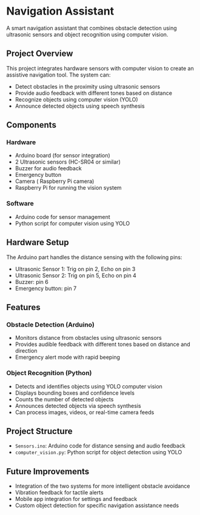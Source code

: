 # Navigation Assistant

A smart navigation assistant that combines obstacle detection using ultrasonic sensors and object recognition using computer vision.

## Project Overview

This project integrates hardware sensors with computer vision to create an assistive navigation tool. The system can:
- Detect obstacles in the proximity using ultrasonic sensors
- Provide audio feedback with different tones based on distance
- Recognize objects using computer vision (YOLO)
- Announce detected objects using speech synthesis

## Components

### Hardware
- Arduino board (for sensor integration)
- 2 Ultrasonic sensors (HC-SR04 or similar)
- Buzzer for audio feedback
- Emergency button
- Camera ( Raspberry Pi camera)
- Raspberry Pi for running the vision system

### Software
- Arduino code for sensor management
- Python script for computer vision using YOLO

## Hardware Setup

The Arduino part handles the distance sensing with the following pins:
- Ultrasonic Sensor 1: Trig on pin 2, Echo on pin 3
- Ultrasonic Sensor 2: Trig on pin 5, Echo on pin 4
- Buzzer: pin 6
- Emergency button: pin 7


## Features

### Obstacle Detection (Arduino)
- Monitors distance from obstacles using ultrasonic sensors
- Provides audible feedback with different tones based on distance and direction
- Emergency alert mode with rapid beeping

### Object Recognition (Python)
- Detects and identifies objects using YOLO computer vision
- Displays bounding boxes and confidence levels
- Counts the number of detected objects
- Announces detected objects via speech synthesis
- Can process images, videos, or real-time camera feeds

## Project Structure
- `Sensors.ino`: Arduino code for distance sensing and audio feedback
- `computer_vision.py`: Python script for object detection using YOLO

## Future Improvements
- Integration of the two systems for more intelligent obstacle avoidance
- Vibration feedback for tactile alerts
- Mobile app integration for settings and feedback
- Custom object detection for specific navigation assistance needs
